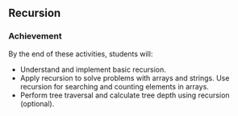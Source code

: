 ## Recursion

### Achievement

By the end of these activities, students will:

- Understand and implement basic recursion.
- Apply recursion to solve problems with arrays and strings. Use recursion for searching and counting elements in arrays.
- Perform tree traversal and calculate tree depth using recursion (optional).
